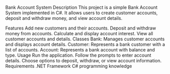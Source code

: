 Bank Account System
Description
This project is a simple Bank Account System implemented in C#. It allows users to create customer accounts, deposit and withdraw money, and view account details.

Features
Add new customers and their accounts.
Deposit and withdraw money from accounts.
Calculate and display account interest.
View all customer accounts and details.
Classes
Bank: Manages customer accounts and displays account details.
Customer: Represents a bank customer with a list of accounts.
Account: Represents a bank account with balance and type.
Usage
Run the application.
Follow the prompts to enter account details.
Choose options to deposit, withdraw, or view account information.
Requirements
.NET Framework
C# programming knowledge
